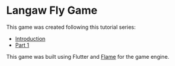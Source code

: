 # Langaw Fly Game 

This game was created following this tutorial series:
- [Introduction](https://jap.alekhin.io/create-mobile-game-flutter-flame-beginner-tutorial)
- [Part 1](https://jap.alekhin.io/2d-casual-mobile-game-tutorial-flame-flutter-part-1)

This game was built using Flutter and [Flame](https://pub.dev/packages/flame) for the game engine.